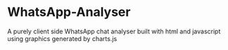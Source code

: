 # WhatsApp-Analyser
A purely client side WhatsApp chat analyser built with html and javascript using graphics generated by charts.js
